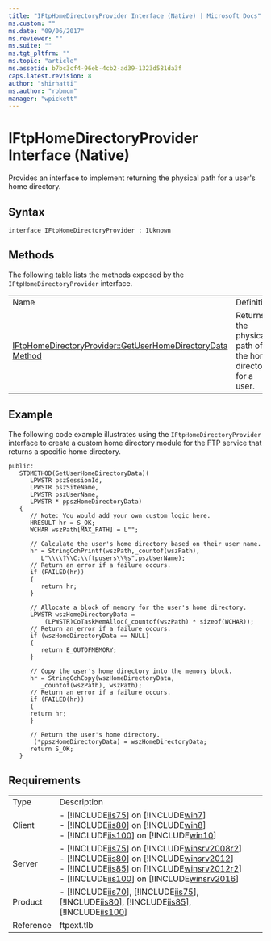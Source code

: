 ```yaml
---
title: "IFtpHomeDirectoryProvider Interface (Native) | Microsoft Docs"
ms.custom: ""
ms.date: "09/06/2017"
ms.reviewer: ""
ms.suite: ""
ms.tgt_pltfrm: ""
ms.topic: "article"
ms.assetid: b7bc3cf4-96eb-4cb2-ad39-1323d581da3f
caps.latest.revision: 8
author: "shirhatti"
ms.author: "robmcm"
manager: "wpickett"
---
```

# IFtpHomeDirectoryProvider Interface (Native)
Provides an interface to implement returning the physical path for a user's home directory.  
  
## Syntax  
  
```cpp#  
interface IFtpHomeDirectoryProvider : IUknown  
```  
  
## Methods  
 The following table lists the methods exposed by the `IFtpHomeDirectoryProvider` interface.  
  
|||  
|-|-|  
|Name|Definition|  
|[IFtpHomeDirectoryProvider::GetUserHomeDirectoryData Method](../../../reference/ftp/native-code/iftphomedirectoryprovider-getuserhomedirectorydata-method.md)|Returns the physical path of the home directory for a user.|  
  
## Example  
 The following code example illustrates using the `IFtpHomeDirectoryProvider` interface to create a custom home directory module for the FTP service that returns a specific home directory.  
  
```  
public:  
   STDMETHOD(GetUserHomeDirectoryData)(  
      LPWSTR pszSessionId,  
      LPWSTR pszSiteName,  
      LPWSTR pszUserName,  
      LPWSTR * ppszHomeDirectoryData)  
   {  
      // Note: You would add your own custom logic here.  
      HRESULT hr = S_OK;  
      WCHAR wszPath[MAX_PATH] = L"";  
  
      // Calculate the user's home directory based on their user name.  
      hr = StringCchPrintf(wszPath,_countof(wszPath),  
         L"\\\\?\\C:\\ftpusers\\%s",pszUserName);  
      // Return an error if a failure occurs.  
      if (FAILED(hr))  
      {  
         return hr;  
      }  
  
      // Allocate a block of memory for the user's home directory.  
      LPWSTR wszHomeDirectoryData =  
          (LPWSTR)CoTaskMemAlloc(_countof(wszPath) * sizeof(WCHAR));  
      // Return an error if a failure occurs.  
      if (wszHomeDirectoryData == NULL)  
      {  
         return E_OUTOFMEMORY;  
      }  
  
      // Copy the user's home directory into the memory block.  
      hr = StringCchCopy(wszHomeDirectoryData,  
         _countof(wszPath), wszPath);  
      // Return an error if a failure occurs.  
      if (FAILED(hr))  
      {  
      return hr;  
      }  
  
      // Return the user's home directory.  
       (*ppszHomeDirectoryData) = wszHomeDirectoryData;  
      return S_OK;  
   }  
```  
  
## Requirements  
  
|||  
|-|-|  
|Type|Description|  
|Client|-   [!INCLUDE[iis75](../../../reference/admin/includes/iis75-md.md)] on [!INCLUDE[win7](../../../reference/admin/includes/win7-md.md)]<br />-   [!INCLUDE[iis80](../../../reference/admin/includes/iis80-md.md)] on [!INCLUDE[win8](../../../reference/admin/includes/win8-md.md)]<br />-   [!INCLUDE[iis100](../../../reference/admin/includes/iis100-md.md)] on [!INCLUDE[win10](../../../reference/admin/includes/win10-md.md)]|  
|Server|-   [!INCLUDE[iis75](../../../reference/admin/includes/iis75-md.md)] on [!INCLUDE[winsrv2008r2](../../../reference/admin/includes/winsrv2008r2-md.md)]<br />-   [!INCLUDE[iis80](../../../reference/admin/includes/iis80-md.md)] on [!INCLUDE[winsrv2012](../../../reference/admin/includes/winsrv2012-md.md)]<br />-   [!INCLUDE[iis85](../../../reference/admin/includes/iis85-md.md)] on [!INCLUDE[winsrv2012r2](../../../reference/admin/includes/winsrv2012r2-md.md)]<br />-   [!INCLUDE[iis100](../../../reference/admin/includes/iis100-md.md)] on [!INCLUDE[winsrv2016](../../../reference/admin/includes/winsrv2016-md.md)]|  
|Product|-   [!INCLUDE[iis70](../../../reference/admin/includes/iis70-md.md)], [!INCLUDE[iis75](../../../reference/admin/includes/iis75-md.md)], [!INCLUDE[iis80](../../../reference/admin/includes/iis80-md.md)], [!INCLUDE[iis85](../../../reference/admin/includes/iis85-md.md)], [!INCLUDE[iis100](../../../reference/admin/includes/iis100-md.md)]|  
|Reference|ftpext.tlb|